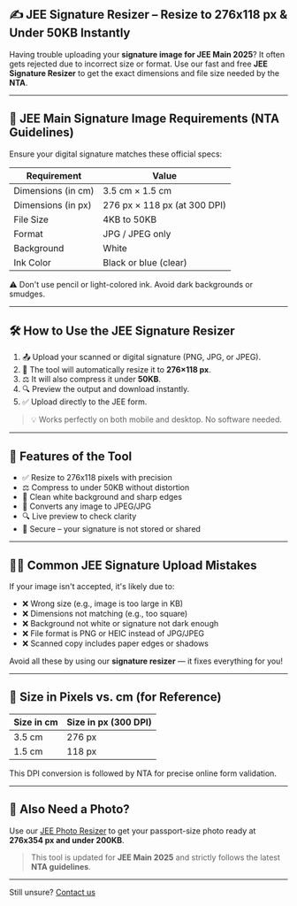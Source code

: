 ## ✍️ JEE Signature Resizer – Resize to 276x118 px & Under 50KB Instantly

Having trouble uploading your **signature image for JEE Main 2025**? It often gets rejected due to incorrect size or format. Use our fast and free **JEE Signature Resizer** to get the exact dimensions and file size needed by the **NTA**.

---

## 📏 JEE Main Signature Image Requirements (NTA Guidelines)

Ensure your digital signature matches these official specs:

| Requirement        | Value                        |
| ------------------ | ---------------------------- |
| Dimensions (in cm) | 3.5 cm × 1.5 cm              |
| Dimensions (in px) | 276 px × 118 px (at 300 DPI) |
| File Size          | 4KB to 50KB                  |
| Format             | JPG / JPEG only              |
| Background         | White                        |
| Ink Color          | Black or blue (clear)        |

⚠️ Don't use pencil or light-colored ink. Avoid dark backgrounds or smudges.

---

## 🛠 How to Use the JEE Signature Resizer

1. 📤 Upload your scanned or digital signature (PNG, JPG, or JPEG).
2. 📐 The tool will automatically resize it to **276×118 px**.
3. ⚖️ It will also compress it under **50KB**.
4. 🔍 Preview the output and download instantly.
5. ✅ Upload directly to the JEE form.

> 💡 Works perfectly on both mobile and desktop. No software needed.

---

## 🚀 Features of the Tool

- ✅ Resize to 276x118 pixels with precision
- ⚖️ Compress to under 50KB without distortion
- 🧼 Clean white background and sharp edges
- 📁 Converts any image to JPEG/JPG
- 🔍 Live preview to check clarity
- 🔐 Secure – your signature is not stored or shared

---

## 🧑‍🏫 Common JEE Signature Upload Mistakes

If your image isn't accepted, it's likely due to:

- ❌ Wrong size (e.g., image is too large in KB)
- ❌ Dimensions not matching (e.g., too square)
- ❌ Background not white or signature not dark enough
- ❌ File format is PNG or HEIC instead of JPG/JPEG
- ❌ Scanned copy includes paper edges or shadows

Avoid all these by using our **signature resizer** — it fixes everything for you!

---

## 📐 Size in Pixels vs. cm (for Reference)

| Size in cm | Size in px (300 DPI) |
| ---------- | -------------------- |
| 3.5 cm     | 276 px               |
| 1.5 cm     | 118 px               |

This DPI conversion is followed by NTA for precise online form validation.

---

## 📝 Also Need a Photo?

Use our [JEE Photo Resizer](/tools/image/jee-photo-resizer) to get your passport-size photo ready at **276x354 px and under 200KB**.

> This tool is updated for **JEE Main 2025** and strictly follows the latest **NTA guidelines**.

---

Still unsure? [Contact us](/contact)
